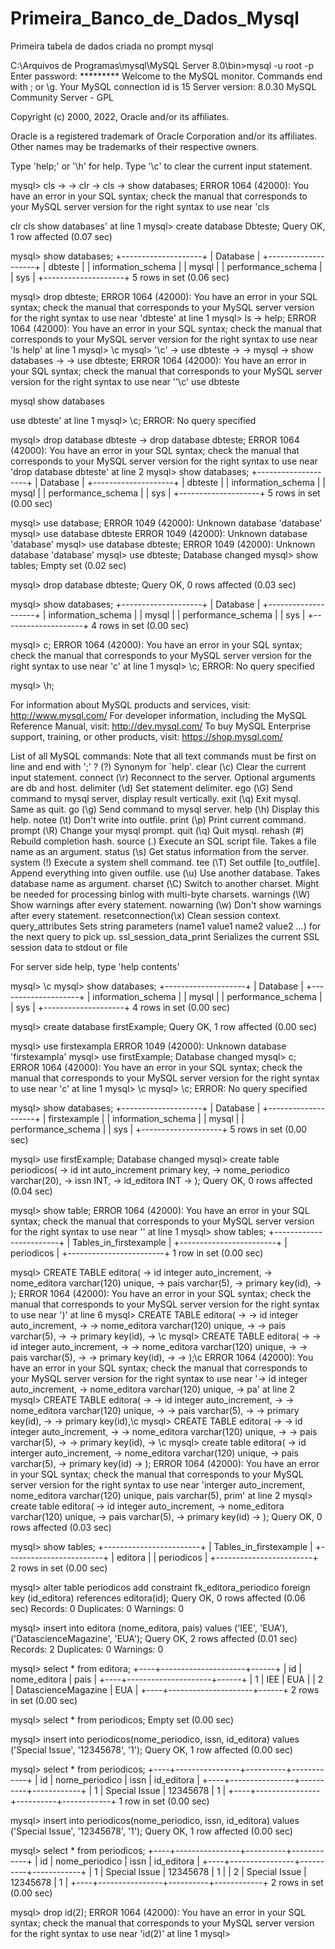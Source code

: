 # Primeira_Banco_de_Dados_Mysql
Primeira tabela de dados criada no prompt mysql


C:\Arquivos de Programas\mysql\MySQL Server 8.0\bin>mysql -u root -p
Enter password: *********
Welcome to the MySQL monitor.  Commands end with ; or \g.
Your MySQL connection id is 15
Server version: 8.0.30 MySQL Community Server - GPL

Copyright (c) 2000, 2022, Oracle and/or its affiliates.

Oracle is a registered trademark of Oracle Corporation and/or its
affiliates. Other names may be trademarks of their respective
owners.

Type 'help;' or '\h' for help. Type '\c' to clear the current input statement.

mysql> cls
    ->
    -> clr
    -> cls
    -> show databases;
ERROR 1064 (42000): You have an error in your SQL syntax; check the manual that corresponds to your MySQL server version for the right syntax to use near 'cls

clr
cls
show databases' at line 1
mysql> create database Dbteste;
Query OK, 1 row affected (0.07 sec)

mysql> show databases;
+--------------------+
| Database           |
+--------------------+
| dbteste            |
| information_schema |
| mysql              |
| performance_schema |
| sys                |
+--------------------+
5 rows in set (0.06 sec)

mysql> drop dbteste;
ERROR 1064 (42000): You have an error in your SQL syntax; check the manual that corresponds to your MySQL server version for the right syntax to use near 'dbteste' at line 1
mysql> ls
    -> help;
ERROR 1064 (42000): You have an error in your SQL syntax; check the manual that corresponds to your MySQL server version for the right syntax to use near 'ls
help' at line 1
mysql> \c
mysql> '\c'
    -> use dbteste
    ->
    -> mysql
    -> show databases
    ->
    -> use dbteste;
ERROR 1064 (42000): You have an error in your SQL syntax; check the manual that corresponds to your MySQL server version for the right syntax to use near ''\c'
use dbteste

mysql
show databases

use dbteste' at line 1
mysql> \c;
ERROR:
No query specified

mysql> drop database dbteste
    -> drop database dbteste;
ERROR 1064 (42000): You have an error in your SQL syntax; check the manual that corresponds to your MySQL server version for the right syntax to use near 'drop database dbteste' at line 2
mysql> show databases;
+--------------------+
| Database           |
+--------------------+
| dbteste            |
| information_schema |
| mysql              |
| performance_schema |
| sys                |
+--------------------+
5 rows in set (0.00 sec)

mysql> use database;
ERROR 1049 (42000): Unknown database 'database'
mysql> use database dbteste
ERROR 1049 (42000): Unknown database 'database'
mysql> use database dbteste;
ERROR 1049 (42000): Unknown database 'database'
mysql> use dbteste;
Database changed
mysql> show tables;
Empty set (0.02 sec)

mysql> drop database dbteste;
Query OK, 0 rows affected (0.03 sec)

mysql> show databases;
+--------------------+
| Database           |
+--------------------+
| information_schema |
| mysql              |
| performance_schema |
| sys                |
+--------------------+
4 rows in set (0.00 sec)

mysql> c;
ERROR 1064 (42000): You have an error in your SQL syntax; check the manual that corresponds to your MySQL server version for the right syntax to use near 'c' at line 1
mysql> \c;
ERROR:
No query specified

mysql> \h;

For information about MySQL products and services, visit:
   http://www.mysql.com/
For developer information, including the MySQL Reference Manual, visit:
   http://dev.mysql.com/
To buy MySQL Enterprise support, training, or other products, visit:
   https://shop.mysql.com/

List of all MySQL commands:
Note that all text commands must be first on line and end with ';'
?         (\?) Synonym for `help'.
clear     (\c) Clear the current input statement.
connect   (\r) Reconnect to the server. Optional arguments are db and host.
delimiter (\d) Set statement delimiter.
ego       (\G) Send command to mysql server, display result vertically.
exit      (\q) Exit mysql. Same as quit.
go        (\g) Send command to mysql server.
help      (\h) Display this help.
notee     (\t) Don't write into outfile.
print     (\p) Print current command.
prompt    (\R) Change your mysql prompt.
quit      (\q) Quit mysql.
rehash    (\#) Rebuild completion hash.
source    (\.) Execute an SQL script file. Takes a file name as an argument.
status    (\s) Get status information from the server.
system    (\!) Execute a system shell command.
tee       (\T) Set outfile [to_outfile]. Append everything into given outfile.
use       (\u) Use another database. Takes database name as argument.
charset   (\C) Switch to another charset. Might be needed for processing binlog with multi-byte charsets.
warnings  (\W) Show warnings after every statement.
nowarning (\w) Don't show warnings after every statement.
resetconnection(\x) Clean session context.
query_attributes Sets string parameters (name1 value1 name2 value2 ...) for the next query to pick up.
ssl_session_data_print Serializes the current SSL session data to stdout or file

For server side help, type 'help contents'

mysql> \c
mysql> show databases;
+--------------------+
| Database           |
+--------------------+
| information_schema |
| mysql              |
| performance_schema |
| sys                |
+--------------------+
4 rows in set (0.00 sec)

mysql> create database firstExample;
Query OK, 1 row affected (0.00 sec)

mysql> use firstexampla
ERROR 1049 (42000): Unknown database 'firstexampla'
mysql> use firstExample;
Database changed
mysql> c;
ERROR 1064 (42000): You have an error in your SQL syntax; check the manual that corresponds to your MySQL server version for the right syntax to use near 'c' at line 1
mysql> \c
mysql> \c;
ERROR:
No query specified

mysql> show databases;
+--------------------+
| Database           |
+--------------------+
| firstexample       |
| information_schema |
| mysql              |
| performance_schema |
| sys                |
+--------------------+
5 rows in set (0.00 sec)

mysql> use firstExample;
Database changed
mysql> create table periodicos(
    -> id int auto_increment primary key,
    -> nome_periodico varchar(20),
    -> issn INT,
    -> id_editora INT
    -> );
Query OK, 0 rows affected (0.04 sec)

mysql> show table;
ERROR 1064 (42000): You have an error in your SQL syntax; check the manual that corresponds to your MySQL server version for the right syntax to use near '' at line 1
mysql> show tables;
+------------------------+
| Tables_in_firstexample |
+------------------------+
| periodicos             |
+------------------------+
1 row in set (0.00 sec)

mysql> CREATE TABLE editora(
    -> id integer auto_increment,
    -> nome_editora varchar(120) unique,
    -> pais varchar(5),
    -> primary key(id),
    -> );
ERROR 1064 (42000): You have an error in your SQL syntax; check the manual that corresponds to your MySQL server version for the right syntax to use near ')' at line 6
mysql> CREATE TABLE editora(
    ->     -> id integer auto_increment,
    ->     -> nome_editora varchar(120) unique,
    ->     -> pais varchar(5),
    ->     -> primary key(id),
    -> \c
mysql> CREATE TABLE editora(
    ->     -> id integer auto_increment,
    ->     -> nome_editora varchar(120) unique,
    ->     -> pais varchar(5),
    ->     -> primary key(id),
    ->     -> );\c
ERROR 1064 (42000): You have an error in your SQL syntax; check the manual that corresponds to your MySQL server version for the right syntax to use near '-> id integer auto_increment,
    -> nome_editora varchar(120) unique,
    -> pa' at line 2
mysql> CREATE TABLE editora(
    ->     -> id integer auto_increment,
    ->     -> nome_editora varchar(120) unique,
    ->     -> pais varchar(5),
    ->     -> primary key(id),
    ->     -> primary key(id),\c
mysql> CREATE TABLE editora(
    ->     -> id integer auto_increment,
    ->     -> nome_editora varchar(120) unique,
    ->     -> pais varchar(5),
    ->     -> primary key(id),
    -> \c
mysql> create table editora(
    -> id interger auto_increment,
    -> nome_editora varchar(120) unique,
    -> pais varchar(5),
    -> primary key(id)
    -> );
ERROR 1064 (42000): You have an error in your SQL syntax; check the manual that corresponds to your MySQL server version for the right syntax to use near 'interger auto_increment,
nome_editora varchar(120) unique,
pais varchar(5),
prim' at line 2
mysql> create table editora(
    -> id integer auto_increment,
    -> nome_editora varchar(120) unique,
    -> pais varchar(5),
    -> primary key(id)
    -> );
Query OK, 0 rows affected (0.03 sec)

mysql> show tables;
+------------------------+
| Tables_in_firstexample |
+------------------------+
| editora                |
| periodicos             |
+------------------------+
2 rows in set (0.00 sec)

mysql> alter table periodicos add constraint fk_editora_periodico foreign key (id_editora) references editora(id);
Query OK, 0 rows affected (0.06 sec)
Records: 0  Duplicates: 0  Warnings: 0

mysql> insert into editora (nome_editora, pais) values ('IEE', 'EUA'), ('DatascienceMagazine', 'EUA');
Query OK, 2 rows affected (0.01 sec)
Records: 2  Duplicates: 0  Warnings: 0

mysql> select * from editora;
+----+---------------------+------+
| id | nome_editora        | pais |
+----+---------------------+------+
|  1 | IEE                 | EUA  |
|  2 | DatascienceMagazine | EUA  |
+----+---------------------+------+
2 rows in set (0.00 sec)

mysql> select * from periodicos;
Empty set (0.00 sec)

mysql> insert into periodicos(nome_periodico, issn, id_editora) values ('Special Issue', '12345678', '1');
Query OK, 1 row affected (0.00 sec)

mysql> select * from periodicos;
+----+----------------+----------+------------+
| id | nome_periodico | issn     | id_editora |
+----+----------------+----------+------------+
|  1 | Special Issue  | 12345678 |          1 |
+----+----------------+----------+------------+
1 row in set (0.00 sec)

mysql> insert into periodicos(nome_periodico, issn, id_editora) values ('Special Issue', '12345678', '1');
Query OK, 1 row affected (0.00 sec)

mysql> select * from periodicos;
+----+----------------+----------+------------+
| id | nome_periodico | issn     | id_editora |
+----+----------------+----------+------------+
|  1 | Special Issue  | 12345678 |          1 |
|  2 | Special Issue  | 12345678 |          1 |
+----+----------------+----------+------------+
2 rows in set (0.00 sec)

mysql> drop id(2);
ERROR 1064 (42000): You have an error in your SQL syntax; check the manual that corresponds to your MySQL server version for the right syntax to use near 'id(2)' at line 1
mysql>